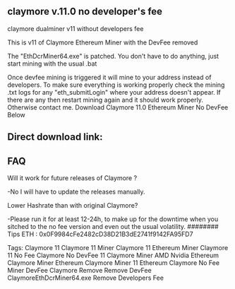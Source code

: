 ## claymore v.11.0 no developer's fee
claymore dualminer v11 without developers fee 

This is v11 of Claymore Ethereum Miner with the DevFee removed

The "EthDcrMiner64.exe" is patched. You don't have to do anything, just start mining with the usual .bat

Once devfee mining is triggered it will mine to your address instead of developers. To make sure everything is working properly check the mining .txt logs for any "eth_submitLogin" where your address doesn't appear. If there are any then restart mining again and it should work properly. Otherwise contact me.
Download Claymore 11.0 Ethereum Miner No DevFee Below

## Direct download link:


## FAQ 
Will it work for future releases of Claymore ?

-No I will have to update the releases manually.

Lower Hashrate than with original Claymore?

-Please run it for at least 12-24h, to make up for the downtime when you sitched to the no fee version and even out the usual volatility.
######## Tips ETH : 0x0F9984cFe2482cD38D21B3dE2741f9142FA95FD7

Tags:
Claymore 11 Claymore 11 Miner Claymore 11 Ethereum Miner Claymore 11 No Fee Claymore No DevFee 11 Claymore Miner AMD Nvidia Ethereum Claymore Miner Ethereum Claymore Miner 11 Ethereum Claymore No Fee Miner DevFee Claymore Remove Remove DevFee ClaymoreEthDcrMiner64.exe Remove Developers Fee
